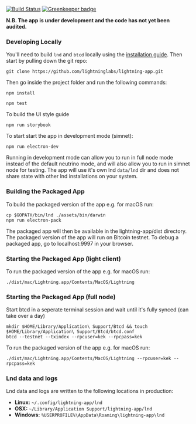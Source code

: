 [![Build Status](https://travis-ci.org/lightninglabs/lightning-app.svg?branch=master)](https://travis-ci.org/lightninglabs/lightning-app) [![Greenkeeper badge](https://badges.greenkeeper.io/lightninglabs/lightning-app.svg)](https://greenkeeper.io/)

**N.B. The app is under development and the code has not yet been audited.**

### Developing Locally

You'll need to build `lnd` and `btcd` locally using the [installation guide](http://dev.lightning.community/guides/installation/). Then start by pulling down the git repo:
```
git clone https://github.com/lightninglabs/lightning-app.git
```

Then go inside the project folder and run the following commands:
```
npm install

npm test
```

To build the UI style guide
```
npm run storybook
```

To start start the app in development mode (simnet):
```
npm run electron-dev
```

Running in development mode can allow you to run in full node mode instead of the default neutrino mode, and will also allow you to run in simnet node for testing. The app will use it's own lnd `data/lnd` dir and does not share state with other lnd installations on your system.

### Building the Packaged App

To build the packaged version of the app e.g. for macOS run:
```
cp $GOPATH/bin/lnd ./assets/bin/darwin
npm run electron-pack
```

The packaged app will then be available in the lightning-app/dist directory. The packaged version of the app will run on Bitcoin testnet. To debug a packaged app, go to localhost:9997 in your browser.

### Starting the Packaged App (light client)

To run the packaged version of the app e.g. for macOS run:
```
./dist/mac/Lightning.app/Contents/MacOS/Lightning
```

### Starting the Packaged App (full node)

Start btcd in a seperate terminal session and wait until it's fully synced (can take over a day)
```
mkdir $HOME/Library/Application\ Support/Btcd && touch $HOME/Library/Application\ Support/Btcd/btcd.conf
btcd --testnet --txindex --rpcuser=kek --rpcpass=kek
```

To run the packaged version of the app e.g. for macOS run:
```
./dist/mac/Lightning.app/Contents/MacOS/Lightning --rpcuser=kek --rpcpass=kek
```


### Lnd data and logs
Lnd data and logs are written to the following locations in production:

* **Linux:** `~/.config/lightning-app/lnd`
* **OSX:** `~/Library/Application Support/lightning-app/lnd`
* **Windows:** `%USERPROFILE%\AppData\Roaming\lightning-app\lnd`
